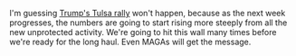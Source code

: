 I'm guessing <a href="https://twitter.com/AP/status/1272268587005284353">Trump's Tulsa rally</a> won't happen, because as the next week progresses, the numbers are going to start rising more steeply from all the new unprotected activity. We're going to hit this wall many times before we're ready for the long haul. Even MAGAs will get the message.
